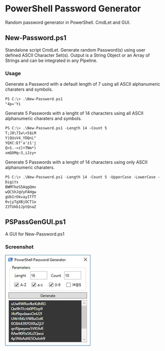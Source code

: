 # PowerShell Password Generator
Random password generator in PowerShell. CmdLet and GUI.
## New-Password.ps1
Standalone script CmdLet. Generate random Password(s) using user defined ASCII Character Set(s).
Output is a String Object or an Array of Strings and can be integrated in any Pipeline.
### Usage
Generate a Password with a default length of 7 using all ASCII alphanumeric charaters and symbols. 
```
PS C:\> .\New-Password.ps1
"4p='Yi
```
Generate 5 Passwords with a lenght of 14 characters using all ASCII alphanumeric charaters and symbols. 
```
PS C:\> .\New-Password.ps1 -Length 14 -Count 5
T;J8\7Iw\<5$LM
Y|QUsV4_YDQnL"
YQXC:Ef'a'z1'j
Q>S.->z]+TNm*)
xmQXMq~3,iJzy+
```
Generate 5 Passwords with a lenght of 14 characters using only ASCII alphanumeric charaters. 
```
PS C:\> .\New-Password.ps1 -Length 14 -Count 5 -UpperCase -LowerCase -Digits
BWMTkeS5AqgQmv
wQCShJqVyFAHgw
gUbIrOkvayITfT
0vjyTgXBjOCT1o
Z3TUkb1JptQnaZ
```
## PSPassGenGUI.ps1
A GUI for New-Password.ps1
### Screenshot
![PowerShell Password Generator](https://github.com/ASM-bler/Powershell-Password-Generator/blob/master/Screenshot.JPG)